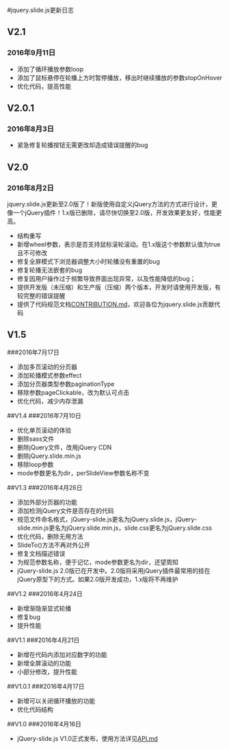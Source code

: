 #jquery.slide.js更新日志

## V2.1

### 2016年9月11日

* 添加了循环播放参数loop
* 添加了鼠标悬停在轮播上方时暂停播放，移出时继续播放的参数stopOnHover
* 优化代码，提高性能

## V2.0.1

### 2016年8月3日

- 紧急修复轮播按钮无需更改却造成错误提醒的bug

## V2.0

### 2016年8月2日

jquery.slide.js更新至2.0版了！新版使用自定义jQuery方法的方式进行设计，更像一个jQuery插件！1.x版已删除，请尽快切换至2.0版，开发效果更友好，性能更高。

- 结构重写
- 新增wheel参数，表示是否支持鼠标滚轮滚动。在1.x版这个参数默认值为true且不可修改
- 修复全屏模式下浏览器调整大小时轮播没有重置的bug
- 修复轮播无法嵌套的bug
- 修复因用户操作过于频繁导致界面出现异常，以及性能降低的bug；
- 提供开发版（未压缩）和生产版（压缩）两个版本，开发时请使用开发版，有较完整的错误提醒
- 提供了代码规范文档[CONTRIBUTION.md](https://github.com/linzb93/slide/blob/master/doc/CONTRIBUTION.md)，欢迎各位为jquery.slide.js贡献代码

## V1.5

###2016年7月17日
- 添加多页滚动的分页器
- 添加轮播模式参数effect
- 添加分页器类型参数paginationType
- 移除参数pageClickable，改为默认可点击
- 优化代码，减少内存泄漏

##V1.4
###2016年7月10日
- 优化单页滚动的体验
- 删除sass文件
- 删除jQuery文件，改用jQuery CDN
- 删除jQuery.slide.min.js
- 移除loop参数
- mode参数更名为dir，perSlideView参数名称不变

##V1.3
###2016年4月26日
- 添加外部分页器的功能
- 添加检测jQuery文件是否存在的代码
- 规范文件命名格式，jQuery-slide.js更名为jQuery.slide.js，jQuery-slide.min.js更名为jQuery.slide.min.js，slide.css更名为jQuery.slide.css
- 优化代码，删除无用方法
- SlideTo()方法不再对外公开
- 修复文档描述错误
- 为规范参数名称，便于记忆，mode参数更名为dir，还望周知
- jQuery-slide.js 2.0版已在开发中。2.0版将采用jQuery插件最常用的挂在jQuery原型下的方式。如果2.0版开发成功，1.x版将不再维护

##V1.2
###2016年4月24日
- 新增渐隐渐显式轮播
- 修复bug
- 提升性能

##V1.1
###2016年4月21日
- 新增在代码内添加对应数字的功能
- 新增全屏滚动的功能
- 小部分修改，提升性能

##V1.0.1
###2016年4月17日
- 新增可以关闭循环播放的功能
- 优化代码结构

##V1.0
###2016年4月16日
- jQuery-slide.js V1.0正式发布，使用方法详见[API.md](https://github.com/linzb93/slide/blob/master/API.md)